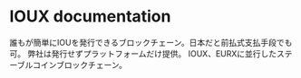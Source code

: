 # IOUX documentation

誰もが簡単にIOUを発行できるブロックチェーン。日本だと前払式支払手段でも可。
弊社は発行せずプラットフォームだけ提供。
IOUX、EURXに並行したステーブルコインブロックチェーン。
